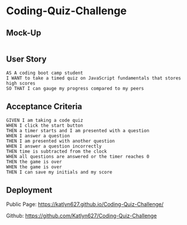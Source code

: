 # Coding-Quiz-Challenge

## Mock-Up

<img href= assets\images\CodingQuiz1.gif>

## User Story

```
AS A coding boot camp student
I WANT to take a timed quiz on JavaScript fundamentals that stores high scores
SO THAT I can gauge my progress compared to my peers
```

## Acceptance Criteria

```
GIVEN I am taking a code quiz
WHEN I click the start button
THEN a timer starts and I am presented with a question
WHEN I answer a question
THEN I am presented with another question
WHEN I answer a question incorrectly
THEN time is subtracted from the clock
WHEN all questions are answered or the timer reaches 0
THEN the game is over
WHEN the game is over
THEN I can save my initials and my score
```

## Deployment

Public Page: https://katlyn627.github.io/Coding-Quiz-Challenge/

Github: https://github.com/Katlyn627/Coding-Quiz-Challenge